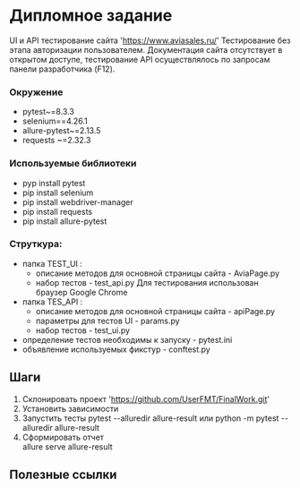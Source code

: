 # Дипломное задание
  UI и API  тестирование  сайта 'https://www.aviasales.ru/'
  Тестирование без этапа авторизации пользователем.
  Документация сайта отсутствует в открытом доступе, тестирование API осуществлялось 
  по запросам панели разработчика (F12).

### Окружение
  - pytest~=8.3.3
  - selenium==4.26.1
  - allure-pytest~=2.13.5
  - requests ~=2.32.3


### Используемые библиотеки
  - pyp install pytest
  - pip install selenium
  - pip install webdriver-manager
  - pip install requests
  - pip install allure-pytest

### Струткура:
- папка TEST_UI :
   - описание методов для основной страницы сайта - AviaPage.py
   - набор тестов - test_api.py
     Для тестирования использован браузер Google Chrome 
- папка TES_API :
   - описание методов для основной страницы сайта - apiPage.py
   - параметры для тестов UI - params.py
   - набор тестов - test_ui.py
-   определение тестов необходимы к запуску - pytest.ini
-   объявление используемых фикстур - conftest.py

## Шаги
1. Склонировать проект 'https://github.com/UserFMT/FinalWork.git'
2. Установить зависимости
3. Запустить тесты 
     pytest --alluredir allure-result   или  python -m pytest --alluredir allure-result
4. Сформировать отчет  
     allure serve allure-result

## Полезные ссылки


